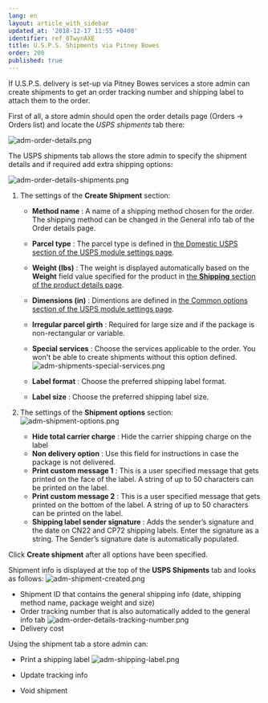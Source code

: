 ```yaml
---
lang: en
layout: article_with_sidebar
updated_at: '2018-12-17 11:55 +0400'
identifier: ref_0TwynAXE
title: U.S.P.S. Shipments via Pitney Bowes
order: 200
published: true
---
```

If U.S.P.S. delivery is set-up via Pitney Bowes services a store admin can create shipments to get an order tracking number and shipping label to attach them to the order. 

First of all, a store admin should open the order details page (Orders -> Orders list) and locate the _USPS shipments_ tab there:

![adm-order-details.png]({{site.baseurl}}/attachments/ref_0TwynAXE/adm-order-details.png)


The USPS shipments tab allows the store admin to specify the shipment details and if required add extra shipping options:

![adm-order-details-shipments.png]({{site.baseurl}}/attachments/ref_0TwynAXE/adm-order-details-shipments.png)

1. The settings of the **Create Shipment** section:

   * **Method name** : A name of a shipping method chosen for the order. The shipping method can be changed in the General info tab of the Order details page.  
   * **Parcel type** : The parcel type is defined in [the Domestic USPS section of the USPS module settings page](https://kb.x-cart.com/modules/usps/configuration_and_setup.html#domestic-usps "U.S.P.S. Shipments"). 
   * **Weight (lbs)** : The weight is displayed automatically based on the **Weight** field value specified for the product in [the **Shipping** section of the product details page](https://kb.x-cart.com/products/products/managing_products/adding_products.html#basic-product-setup "U.S.P.S. Shipments"). 
   * **Dimensions (in)** : Dimentions are defined in [the Common options section of the USPS module settings page](https://kb.x-cart.com/modules/usps/configuration_and_setup.html#common-options "U.S.P.S. Shipments").
   * **Irregular parcel girth** : Required for large size and if the package is non-rectangular or variable.
   * **Special services** : Choose the services applicable to the order. You won't be able to create shipments without this option defined.
     ![adm-shipments-special-services.png]({{site.baseurl}}/attachments/ref_0TwynAXE/adm-shipments-special-services.png)

   * **Label format** : Choose the preferred shipping label format.
   * **Label size** : Choose the preferred shipping label size.
   
2. The settings of the **Shipment options** section:
   ![adm-shipment-options.png]({{site.baseurl}}/attachments/ref_0TwynAXE/adm-shipment-options.png)

   * **Hide total carrier charge** : Hide the carrier shipping charge on the label
   * **Non delivery option** : Use this field for instructions in case the package is not delivered.
   * **Print custom message 1** : This is a user specified message that gets printed on the face of the label. A string of up to 50 characters can be printed on the label. 
   * **Print custom message 2** : This is a user specified message that gets printed on the bottom of the label. A string of up to 50 characters can be printed on the label.
   * **Shipping label sender signature** : Adds the sender’s signature and the date on CN22 and CP72 shipping labels. Enter the signature as a string. The Sender’s signature date is automatically populated.

Click **Create shipment** after all options have been specified. 

Shipment info is displayed at the top of the **USPS Shipments** tab and looks as follows:
![adm-shipment-created.png]({{site.baseurl}}/attachments/ref_0TwynAXE/adm-shipment-created.png)

* Shipment ID that contains the general shipping info (date, shipping method name, package weight and size)
* Order tracking number that is also automatically added to the general info tab
  ![adm-order-details-tracking-number.png]({{site.baseurl}}/attachments/ref_0TwynAXE/adm-order-details-tracking-number.png)
* Delivery cost

Using the shipment tab a store admin can:

* Print a shipping label 
  ![adm-shipping-label.png]({{site.baseurl}}/attachments/ref_0TwynAXE/adm-shipping-label.png)

* Update tracking info 
* Void shipment
